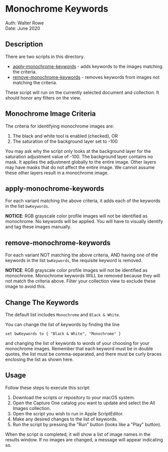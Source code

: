 # Monochrome Keywords

Auth: Walter Rowe<br>
Date: June 2020

## Description

There are two scripts in this directory.

* [apply-monochrome-keywords](apply-monochrome-keywords.applescript) - adds keywords to the images matching the criteria.
* [remove-monochrome-keywords](remove-monochrome-keywords.applescript) - removes keywords from images not matching the criteria.

These script will run on the currently selected document and collection. It should honor any filters on the view.

## Monochrome Image Criteria

The criteria for identifying monochrome images are:

1. The black and white tool is enabled (checked), OR
2. The saturation of the background layer set to -100

You may ask why the script only looks at the background layer for the saturation adjustment value of -100. The background layer contains no mask. It applies the adjustment globally to the entire image. Other layers may have masks that do not affect the entire image. We cannot assume these other layers result in a monochrome image.

## apply-monochrome-keywords

For each variant matching the above criteria, it adds each of the keywords in the list ```bwKeywords```.

**NOTICE**: RGB grayscale color profile images will not be identified as monochrome. No keywords will be applied. You will have to visually identify and tag these images manually.

## remove-monochrome-keywords

For each variant NOT matching the above criteria, AND having one of the keywords in the list ```bwKeywords```, the requisite keyword is removed. 

**NOTICE**: RGB grayscale color profile images will not be identified as monochrome. Monochrome keywords WILL be removed because they will not match the criteria above. Filter your collection view to exclude these image to avoid this.

## Change The Keywords

The default list includes ```Monochrome``` and ```Black & White```.

You can change the list of keywords by finding the line 

```
set bwKeywords to { "Black & White", "Monochrome" }
```

and changing the list of keywords to words of your choosing for your monochrome images. Remember that each keyword must be in double quotes, the list must be comma-separated, and there must be curly braces enclosing the list as shown here.

## Usage

Follow these steps to execute this script:

1. Download the scripts or repository to your macOS system.
2. Open the Capture One catalog you want to update and select the All Images collection.
3. Open the script you wish to run in Apple ScriptEditor.
4. Make any desired changes to the list of keywords.
5. Run the script by pressing the "Run" button (looks like a "Play" button).

When the script is completed, it will show a list of image names in the results window. If no images are changed, a message will appear indicating so.
